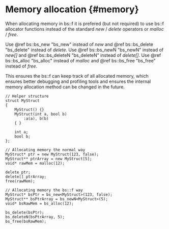 Memory allocation 						{#memory}
===============
When allocating memory in bs::f it is prefered (but not required) to use bs::f allocator functions instead of the standard *new* / *delete* operators or *malloc* / *free*.

Use @ref bs::bs_new "bs_new" instead of *new* and @ref bs::bs_delete "bs_delete" instead of *delete*.
Use @ref bs::bs_newN "bs_newN" instead of *new[]* and @ref bs::bs_deleteN "bs_deleteN" instead of *delete[]*.
Use @ref bs::bs_alloc "bs_alloc" instead of *malloc* and @ref bs::bs_free "bs_free" instead of *free*.

This ensures the bs::f can keep track of all allocated memory, which ensures better debugging and profiling tools and ensures the internal memory allocation method can be changed in the future.

~~~~~~~~~~~~~{.cpp}
// Helper structure
struct MyStruct 
{ 
	MyStruct() {}
	MyStruct(int a, bool b)
		:a(a), b(b)
	{ }
	
	int a; 
	bool b; 
};

// Allocating memory the normal way
MyStruct* ptr = new MyStruct(123, false);
MyStruct** ptrArray = new MyStruct[5];
void* rawMem = malloc(12);

delete ptr;
delete[] ptrArray;
free(rawMem);

// Allocating memory the bs::f way
MyStruct* bsPtr = bs_new<MyStruct>(123, false);
MyStruct** bsPtrArray = bs_newN<MyStruct>(5);
void* bsRawMem = bs_alloc(12);

bs_delete(bsPtr);
bs_deleteN(bsPtrArray, 5);
bs_free(bsRawMem);
~~~~~~~~~~~~~